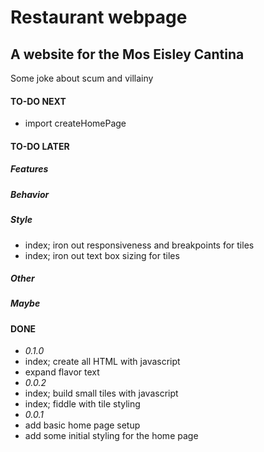 # Restaurant webpage
## A website for the Mos Eisley Cantina
Some joke about scum and villainy

#### TO-DO NEXT
- import createHomePage
#### TO-DO LATER
##### Features
##### Behavior
##### Style
- index; iron out responsiveness and breakpoints for tiles
- index; iron out text box sizing for tiles
##### Other
##### Maybe

#### DONE
- *0.1.0*
- index; create all HTML with javascript
- expand flavor text
- *0.0.2*
- index; build small tiles with javascript
- index; fiddle with tile styling
- *0.0.1*
- add basic home page setup
- add some initial styling for the home page